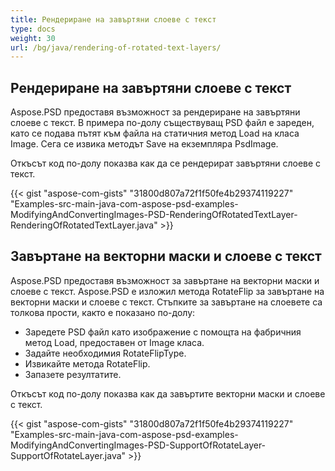 ```yaml
---
title: Рендериране на завъртяни слоеве с текст
type: docs
weight: 30
url: /bg/java/rendering-of-rotated-text-layers/
---
```


## **Рендериране на завъртяни слоеве с текст**
Aspose.PSD предоставя възможност за рендериране на завъртяни слоеве с текст. В примера по-долу съществуващ PSD файл е зареден, като се подава пътят към файла на статичния метод Load на класа Image. Сега се извика методът Save на екземпляра PsdImage.

Откъсът код по-долу показва как да се рендерират завъртяни слоеве с текст.

{{< gist "aspose-com-gists" "31800d807a72f1f50fe4b29374119227" "Examples-src-main-java-com-aspose-psd-examples-ModifyingAndConvertingImages-PSD-RenderingOfRotatedTextLayer-RenderingOfRotatedTextLayer.java" >}}
## **Завъртане на векторни маски и слоеве с текст**
Aspose.PSD предоставя възможност за завъртане на векторни маски и слоеве с текст. Aspose.PSD е изложил метода RotateFlip за завъртане на векторни маски и слоеве с текст. Стъпките за завъртане на слоевете са толкова прости, както е показано по-долу:

- Заредете PSD файл като изображение с помощта на фабричния метод Load, предоставен от Image класа.
- Задайте необходимия RotateFlipType.
- Извикайте метода RotateFlip.
- Запазете резултатите.

Откъсът код по-долу показва как да завъртите векторни маски и слоеве с текст.

{{< gist "aspose-com-gists" "31800d807a72f1f50fe4b29374119227" "Examples-src-main-java-com-aspose-psd-examples-ModifyingAndConvertingImages-PSD-SupportOfRotateLayer-SupportOfRotateLayer.java" >}}

